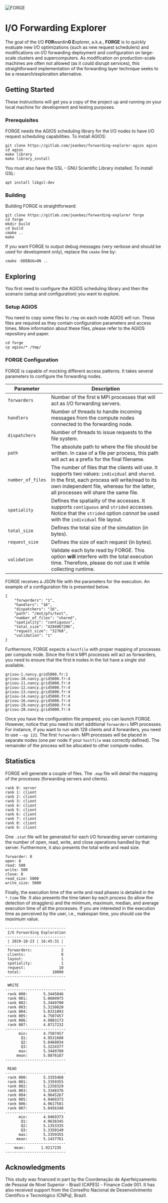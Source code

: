![FORGE](forge.png)

# I/O Forwarding Explorer

The goal of the I/O **FOR**wardin**G E**xplorer, a.k.a., **FORGE** is to quickly evaluate new I/O optimizations (such as new request schedulers) and modifications on I/O forwarding deployment and configuration on large-scale clusters and supercomputers. As modification on production-scale machines are often not allowed (as it could disrupt services), this straightforward implementation of the forwarding layer technique seeks to be a research/exploration alternative. 

## Getting Started

These instructions will get you a copy of the project up and running on your local machine for development and testing purposes.

### Prerequisites

FORGE needs the AGIOS scheduling library for the I/O nodes to have I/O request scheduling capabilities. To install AGIOS:

```
git clone https://gitlab.com/jeanbez/forwarding-explorer-agios agios
cd agios
make library
make library_install
```

You must also have the GSL - GNU Scientific Library installed. To install GSL:

```
apt install libgsl-dev
```

### Building

Building FORGE is straightforward:

```
git clone https://gitlab.com/jeanbez/forwarding-explorer forge
cd forge
mkdir build
cd build
cmake ..
make
```

If you want FORGE to output debug messages (very verbose and should be used for development only), replace the `cmake` line by:

```
cmake -DDEBUG=ON ..
```

## Exploring

You first need to configure the AGIOS scheduling library and then the scenario (setup and configuration) you want to explore.

### Setup AGIOS

You need to copy some files to `/tmp` on each node AGIOS will run. These files are required as they contain configuration parameters and access times. More information about these files, please refer to the AGIOS repository and paper.

```
cd forge
cp agios/* /tmp/
```

### FORGE Configuration

FORGE is capable of mocking different access patterns. It takes several parameters to configure the forwarding nodes.

| Parameter | Description |
| -------------- | -------------- |
| `forwarders` | Number of the first `N` MPI processes that will act as I/O forwarding servers. |
| `handlers` | Number of threads to handle incoming messages from the compute nodes connected to the forwarding node. |
| `dispatchers` | Number of threads to issue requests to the file system. |
| `path` | The absolute path to where the file should be written. In case of a file per process, this path will act as a prefix for the final filename. |
| `number_of_files` | The number of files that the clients will use. It supports two values: `individual` and `shared`. In the first, each process will write/read to its own independent file, whereas for the latter, all processes will share the same file. |
| `spatiality` | Defines the spatiality of the accesses. It supports `contiguous` and `strided` accesses. Notice that the `strided` option *cannot* be used with the `individual` file layout. |
| `total_size` | Defines the total size of the simulation (in bytes). |
| `request_size` | Defines the size of each request (in bytes). |
| `validation` | Validate each byte read by FORGE. This option **will** interfere with the total execution time. Therefore, please do not use it while collecting runtime. |

FORGE receives a JSON file with the parameters for the execution. An example of a configuration file is presented below. 

```
{
    "forwarders": "1",
    "handlers": "16",
    "dispatchers": "16",
    "path": "/mnt/pfs/test",
    "number_of_files": "shared",
    "spatiality": "contiguous",
    "total_size": "4294967296",
    "request_size": "32768",
    "validation": "1"
}
```

Furthermore, FORGE expects a `hostfile` with proper mapping of processes per compute node. Since the first `N` MPI processes will act as forwarders, you need to ensure that the first `N` nodes in the list have a single slot available. 

```
grisou-1.nancy.grid5000.fr:1
grisou-10.nancy.grid5000.fr:4
grisou-11.nancy.grid5000.fr:4
grisou-12.nancy.grid5000.fr:4
grisou-13.nancy.grid5000.fr:4
grisou-14.nancy.grid5000.fr:4
grisou-16.nancy.grid5000.fr:4
grisou-19.nancy.grid5000.fr:4
grisou-20.nancy.grid5000.fr:4
```

Once you have the configuration file prepared, you can launch FORGE. However, notice that you need to start additional `forwarders` MPI processes. For instance, if you want to run with 128 clients and 4 forwarders, you need to use `--op 132`. The first `forwarders` MPI processes will be placed in separate nodes (one per node if your `hostfile` was correctly defined). The remainder of the process will be allocated to other compute nodes.

## Statistics

FORGE will generate a couple of files. The `.map` file will detail the mapping of the processes (forwarding servers and clients).

```
rank 0: server
rank 1: client
rank 2: client
rank 3: client
rank 4: client
rank 5: client
rank 6: client
rank 7: client
rank 8: client
rank 9: client
```

One `.stat` file will be generated for each I/O forwarding server containing the number of open, read, write, and close operations handled by that server. Furthermore, it also presents the total write and read size.

```
forwarder: 0
open: 8
read: 500
write: 500
close: 8
read_size: 5000
write_size: 5000
```

Finally, the execution time of the write and read phases is detailed in the `*.time` file. It also presents the time taken by each process (to allow the detection of stragglers) and the minimum, maximum, median, and average execution time of all the processes. If you are interested in the execution time as perceived by the user, i.e., makespan time, you should use the *maximum* value.

```
---------------------------
 I/O Forwarding Exploration
---------------------------
 | 2019-10-23 | 16:45:31 | 
---------------------------
 forwarders:             2
 clients:                8
 layout:                 1
 spatiality:             1
 request:               10
 total:              10000
---------------------------

 WRITE
---------------------------
 rank 000:       5.3445046
 rank 001:       5.0604975
 rank 002:       5.3449700
 rank 003:       5.3150820
 rank 004:       5.0331093
 rank 005:       4.7507457
 rank 006:       4.9803173
 rank 007:       4.8717232
---------------------------
      min:       4.7507457
       Q1:       4.9531688
       Q2:       5.0468034
       Q3:       5.3224377
      max:       5.3449700
     mean:       5.0876187
---------------------------

 READ
---------------------------
 rank 000:       5.3355468
 rank 001:       5.3359355
 rank 002:       5.2250329
 rank 003:       5.3348376
 rank 004:       4.9645267
 rank 005:       4.9469373
 rank 006:       4.9617581
 rank 007:       5.0456340
---------------------------
      min:       4.9469373
       Q1:       4.9638345
       Q2:       5.1353335
       Q3:       5.3350149
      max:       5.3359355
     mean:       5.1437761
---------------------------
    mean:       1.9217235
---------------------------
```

## Acknowledgments

This study was financed in part by the Coordenação de Aperfeiçoamento de Pessoal de Nível Superior - Brasil (CAPES) - Finance Code 001. It has also received support from the Conselho Nacional de Desenvolvimento Científico e Tecnológico (CNPq), Brazil.
